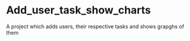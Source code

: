 # Add_user_task_show_charts
 A project which adds users, their respective tasks and shows grapghs of them
